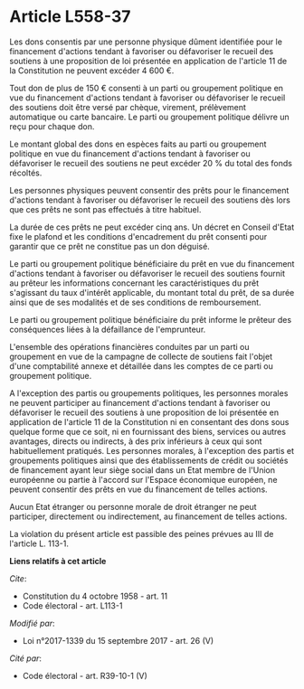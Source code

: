 # Article L558-37

Les dons consentis par une personne physique dûment identifiée pour le financement d'actions tendant à favoriser ou
défavoriser le recueil des soutiens à une proposition de loi présentée en application de l'article 11 de la Constitution ne
peuvent excéder 4 600 €.

Tout don de plus de 150 € consenti à un parti ou groupement politique en vue du financement d'actions tendant à favoriser ou
défavoriser le recueil des soutiens doit être versé par chèque, virement, prélèvement automatique ou carte bancaire. Le parti
ou groupement politique délivre un reçu pour chaque don.

Le montant global des dons en espèces faits au parti ou groupement politique en vue du financement d'actions tendant à
favoriser ou défavoriser le recueil des soutiens ne peut excéder 20 % du total des fonds récoltés.

Les personnes physiques peuvent consentir des prêts pour le financement d'actions tendant à favoriser ou défavoriser le
recueil des soutiens dès lors que ces prêts ne sont pas effectués à titre habituel.

La durée de ces prêts ne peut excéder cinq ans. Un décret en Conseil d'Etat fixe le plafond et les conditions d'encadrement
du prêt consenti pour garantir que ce prêt ne constitue pas un don déguisé.

Le parti ou groupement politique bénéficiaire du prêt en vue du financement d'actions tendant à favoriser ou défavoriser le
recueil des soutiens fournit au prêteur les informations concernant les caractéristiques du prêt s'agissant du taux d'intérêt
applicable, du montant total du prêt, de sa durée ainsi que de ses modalités et de ses conditions de remboursement.

Le parti ou groupement politique bénéficiaire du prêt informe le prêteur des conséquences liées à la défaillance de
l'emprunteur.

L'ensemble des opérations financières conduites par un parti ou groupement en vue de la campagne de collecte de soutiens fait
l'objet d'une comptabilité annexe et détaillée dans les comptes de ce parti ou groupement politique.

A l'exception des partis ou groupements politiques, les personnes morales ne peuvent participer au financement d'actions
tendant à favoriser ou défavoriser le recueil des soutiens à une proposition de loi présentée en application de l'article 11
de la Constitution ni en consentant des dons sous quelque forme que ce soit, ni en fournissant des biens, services ou autres
avantages, directs ou indirects, à des prix inférieurs à ceux qui sont habituellement pratiqués. Les personnes morales, à
l'exception des partis et groupements politiques ainsi que des établissements de crédit ou sociétés de financement ayant leur
siège social dans un Etat membre de l'Union européenne ou partie à l'accord sur l'Espace économique européen, ne peuvent
consentir des prêts en vue du financement de telles actions.

Aucun Etat étranger ou personne morale de droit étranger ne peut participer, directement ou indirectement, au financement de
telles actions.

La violation du présent article est passible des peines prévues au III de l'article L. 113-1.

**Liens relatifs à cet article**

_Cite_:

  - Constitution du 4 octobre 1958 - art. 11
  - Code électoral - art. L113-1

_Modifié par_:

  - Loi n°2017-1339 du 15 septembre 2017 - art. 26 (V)

_Cité par_:

  - Code électoral - art. R39-10-1 (V)
